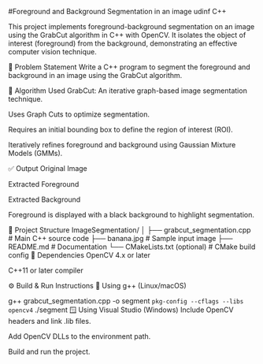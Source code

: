 #Foreground and Background Segmentation in an image udinf C++

This project implements foreground-background segmentation on an image using the GrabCut algorithm in C++ with OpenCV. It isolates the object of interest (foreground) from the background, demonstrating an effective computer vision technique.

📌 Problem Statement
Write a C++ program to segment the foreground and background in an image using the GrabCut algorithm.

🧠 Algorithm Used
GrabCut: An iterative graph-based image segmentation technique.

Uses Graph Cuts to optimize segmentation.

Requires an initial bounding box to define the region of interest (ROI).

Iteratively refines foreground and background using Gaussian Mixture Models (GMMs).

✅ Output
Original Image

Extracted Foreground

Extracted Background

Foreground is displayed with a black background to highlight segmentation.

📂 Project Structure
ImageSegmentation/
│
├── grabcut_segmentation.cpp       # Main C++ source code
├── banana.jpg                     # Sample input image
├── README.md                      # Documentation
└── CMakeLists.txt (optional)      # CMake build config
🔧 Dependencies
OpenCV 4.x or later

C++11 or later compiler

⚙️ Build & Run Instructions
🔨 Using g++ (Linux/macOS)

g++ grabcut_segmentation.cpp -o segment `pkg-config --cflags --libs opencv4`
./segment
🪟 Using Visual Studio (Windows)
Include OpenCV headers and link .lib files.

Add OpenCV DLLs to the environment path.

Build and run the project.


